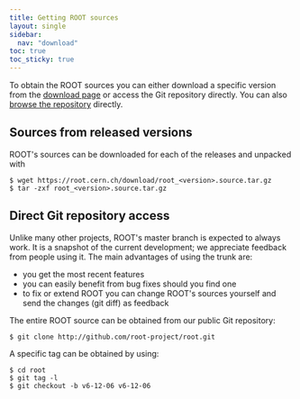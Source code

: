 ```yaml
---
title: Getting ROOT sources
layout: single
sidebar:
  nav: "download"
toc: true
toc_sticky: true
---
```


To obtain the ROOT sources you can either download a specific version from the
[download page](/node/102) or access the Git repository directly. You can also
[browse the repository](https://github.com/root-project/root) directly.

## Sources from released versions
ROOT's sources can be downloaded for each of the releases and unpacked with
~~~
$ wget https://root.cern.ch/download/root_<version>.source.tar.gz
$ tar -zxf root_<version>.source.tar.gz
~~~

## Direct Git repository access
Unlike many other projects, ROOT's master branch is expected to always work. It is a snapshot of the current development; we appreciate feedback from people using it. The main advantages of using the trunk are:

- you get the most recent features
- you can easily benefit from bug fixes should you find one
- to fix or extend ROOT you can change ROOT's sources yourself and send the changes (git diff) as feedback

The entire ROOT source can be obtained from our public Git repository:

~~~
$ git clone http://github.com/root-project/root.git
~~~

A specific tag can be obtained by using:

~~~
$ cd root
$ git tag -l
$ git checkout -b v6-12-06 v6-12-06
~~~

